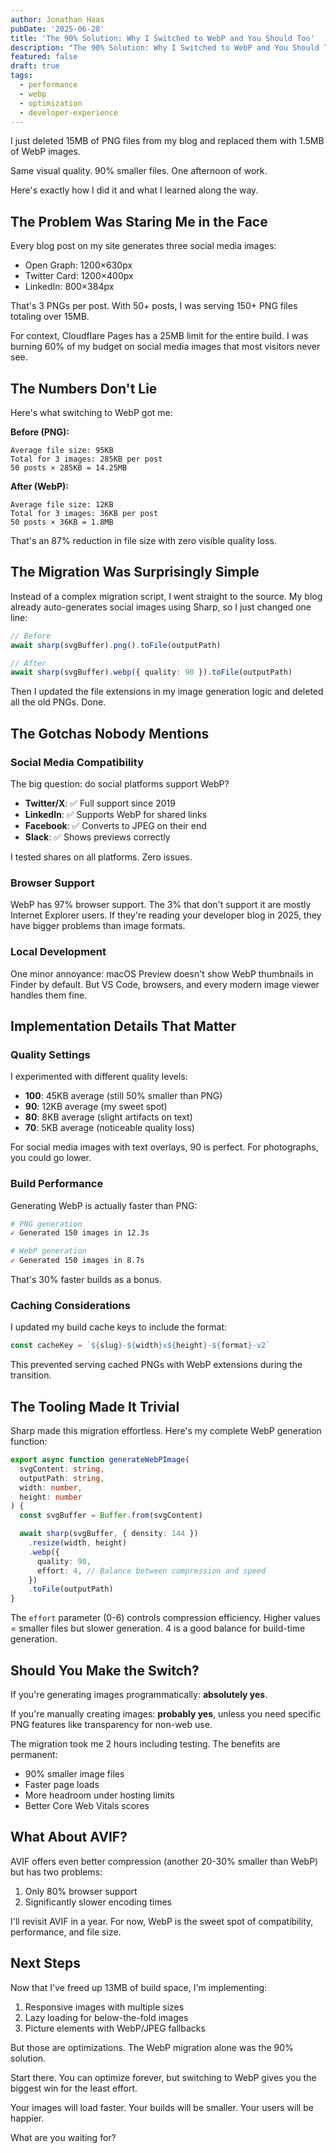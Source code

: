 ```yaml
---
author: Jonathan Haas
pubDate: '2025-06-28'
title: 'The 90% Solution: Why I Switched to WebP and You Should Too'
description: "The 90% Solution: Why I Switched to WebP and You Should Too: One afternoon of work. Here's exactly how I did it and what I learned along the way."
featured: false
draft: true
tags:
  - performance
  - webp
  - optimization
  - developer-experience
---
```


I just deleted 15MB of PNG files from my blog and replaced them with 1.5MB of WebP images.

Same visual quality. 90% smaller files. One afternoon of work.

Here's exactly how I did it and what I learned along the way.

## The Problem Was Staring Me in the Face

Every blog post on my site generates three social media images:

- Open Graph: 1200×630px
- Twitter Card: 1200×400px
- LinkedIn: 800×384px

That's 3 PNGs per post. With 50+ posts, I was serving 150+ PNG files totaling over 15MB.

For context, Cloudflare Pages has a 25MB limit for the entire build. I was burning 60% of my budget on social media images that most visitors never see.

## The Numbers Don't Lie

Here's what switching to WebP got me:

**Before (PNG):**

```text
Average file size: 95KB
Total for 3 images: 285KB per post
50 posts × 285KB = 14.25MB
```

**After (WebP):**

```text
Average file size: 12KB
Total for 3 images: 36KB per post
50 posts × 36KB = 1.8MB
```

That's an 87% reduction in file size with zero visible quality loss.

## The Migration Was Surprisingly Simple

Instead of a complex migration script, I went straight to the source. My blog already auto-generates social images using Sharp, so I just changed one line:

```typescript
// Before
await sharp(svgBuffer).png().toFile(outputPath)

// After
await sharp(svgBuffer).webp({ quality: 90 }).toFile(outputPath)
```

Then I updated the file extensions in my image generation logic and deleted all the old PNGs. Done.

## The Gotchas Nobody Mentions

### Social Media Compatibility

The big question: do social platforms support WebP?

- **Twitter/X**: ✅ Full support since 2019
- **LinkedIn**: ✅ Supports WebP for shared links
- **Facebook**: ✅ Converts to JPEG on their end
- **Slack**: ✅ Shows previews correctly

I tested shares on all platforms. Zero issues.

### Browser Support

WebP has 97% browser support. The 3% that don't support it are mostly Internet Explorer users. If they're reading your developer blog in 2025, they have bigger problems than image formats.

### Local Development

One minor annoyance: macOS Preview doesn't show WebP thumbnails in Finder by default. But VS Code, browsers, and every modern image viewer handles them fine.

## Implementation Details That Matter

### Quality Settings

I experimented with different quality levels:

- **100**: 45KB average (still 50% smaller than PNG)
- **90**: 12KB average (my sweet spot)
- **80**: 8KB average (slight artifacts on text)
- **70**: 5KB average (noticeable quality loss)

For social media images with text overlays, 90 is perfect. For photographs, you could go lower.

### Build Performance

Generating WebP is actually faster than PNG:

```bash
# PNG generation
✓ Generated 150 images in 12.3s

# WebP generation
✓ Generated 150 images in 8.7s
```

That's 30% faster builds as a bonus.

### Caching Considerations

I updated my build cache keys to include the format:

```typescript
const cacheKey = `${slug}-${width}x${height}-${format}-v2`
```

This prevented serving cached PNGs with WebP extensions during the transition.

## The Tooling Made It Trivial

Sharp made this migration effortless. Here's my complete WebP generation function:

```typescript
export async function generateWebPImage(
  svgContent: string,
  outputPath: string,
  width: number,
  height: number
) {
  const svgBuffer = Buffer.from(svgContent)

  await sharp(svgBuffer, { density: 144 })
    .resize(width, height)
    .webp({
      quality: 90,
      effort: 4, // Balance between compression and speed
    })
    .toFile(outputPath)
}
```

The `effort` parameter (0-6) controls compression efficiency. Higher values = smaller files but slower generation. 4 is a good balance for build-time generation.

## Should You Make the Switch?

If you're generating images programmatically: **absolutely yes**.

If you're manually creating images: **probably yes**, unless you need specific PNG features like transparency for non-web use.

The migration took me 2 hours including testing. The benefits are permanent:

- 90% smaller image files
- Faster page loads
- More headroom under hosting limits
- Better Core Web Vitals scores

## What About AVIF?

AVIF offers even better compression (another 20-30% smaller than WebP) but has two problems:

1. Only 80% browser support
2. Significantly slower encoding times

I'll revisit AVIF in a year. For now, WebP is the sweet spot of compatibility, performance, and file size.

## Next Steps

Now that I've freed up 13MB of build space, I'm implementing:

1. Responsive images with multiple sizes
2. Lazy loading for below-the-fold images
3. Picture elements with WebP/JPEG fallbacks

But those are optimizations. The WebP migration alone was the 90% solution.

Start there. You can optimize forever, but switching to WebP gives you the biggest win for the least effort.

Your images will load faster. Your builds will be smaller. Your users will be happier.

What are you waiting for?
